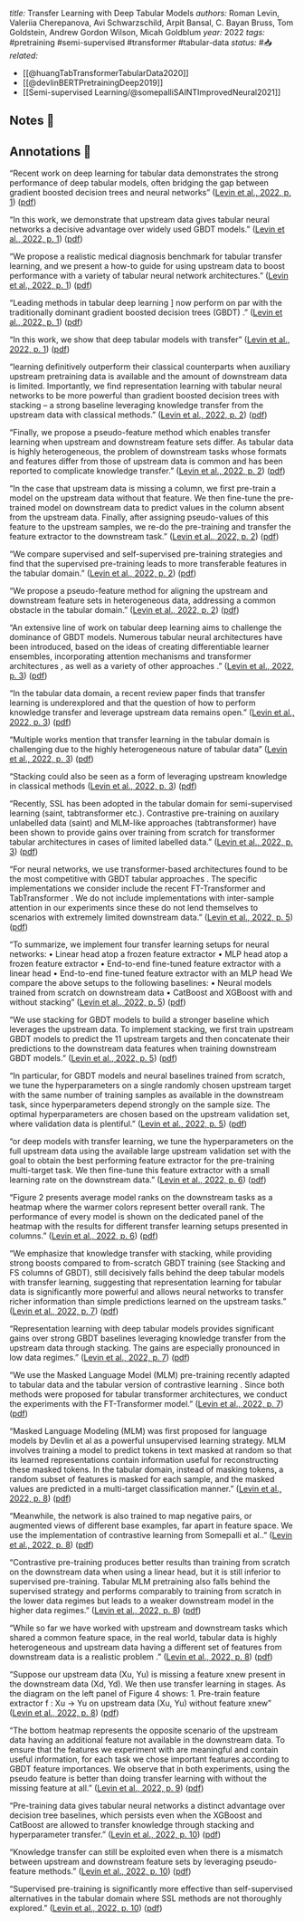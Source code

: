 *title:* Transfer Learning with Deep Tabular Models
*authors:* Roman Levin, Valeriia Cherepanova, Avi Schwarzschild, Arpit Bansal, C. Bayan Bruss, Tom Goldstein, Andrew Gordon Wilson, Micah Goldblum
*year:* 2022
*tags:* #pretraining #semi-supervised #transformer #tabular-data 
*status:* #📥
*related:*
- [[@huangTabTransformerTabularData2020]]
- [[@devlinBERTPretrainingDeep2019]]
- [[Semi-supervised Learning/@somepalliSAINTImprovedNeural2021]]
## Notes 📍

## Annotations 📖
“Recent work on deep learning for tabular data demonstrates the strong performance of deep tabular models, often bridging the gap between gradient boosted decision trees and neural networks” ([Levin et al., 2022, p. 1](zotero://select/library/items/GNKZPFYK)) ([pdf](zotero://open-pdf/library/items/TRH7QFZ2?page=1&annotation=UJML3DMN))

“In this work, we demonstrate that upstream data gives tabular neural networks a decisive advantage over widely used GBDT models.” ([Levin et al., 2022, p. 1](zotero://select/library/items/GNKZPFYK)) ([pdf](zotero://open-pdf/library/items/TRH7QFZ2?page=1&annotation=DEM6R7YA))

“We propose a realistic medical diagnosis benchmark for tabular transfer learning, and we present a how-to guide for using upstream data to boost performance with a variety of tabular neural network architectures.” ([Levin et al., 2022, p. 1](zotero://select/library/items/GNKZPFYK)) ([pdf](zotero://open-pdf/library/items/TRH7QFZ2?page=1&annotation=A9NBJEWS))

“Leading methods in tabular deep learning ] now perform on par with the traditionally dominant gradient boosted decision trees (GBDT) .” ([Levin et al., 2022, p. 1](zotero://select/library/items/GNKZPFYK)) ([pdf](zotero://open-pdf/library/items/TRH7QFZ2?page=1&annotation=RI6XRLXP))

“In this work, we show that deep tabular models with transfer” ([Levin et al., 2022, p. 1](zotero://select/library/items/GNKZPFYK)) ([pdf](zotero://open-pdf/library/items/TRH7QFZ2?page=1&annotation=XNIVGKZG))

“learning definitively outperform their classical counterparts when auxiliary upstream pretraining data is available and the amount of downstream data is limited. Importantly, we find representation learning with tabular neural networks to be more powerful than gradient boosted decision trees with stacking – a strong baseline leveraging knowledge transfer from the upstream data with classical methods.” ([Levin et al., 2022, p. 2](zotero://select/library/items/GNKZPFYK)) ([pdf](zotero://open-pdf/library/items/TRH7QFZ2?page=2&annotation=6VW4EV4X))

“Finally, we propose a pseudo-feature method which enables transfer learning when upstream and downstream feature sets differ. As tabular data is highly heterogeneous, the problem of downstream tasks whose formats and features differ from those of upstream data is common and has been reported to complicate knowledge transfer.” ([Levin et al., 2022, p. 2](zotero://select/library/items/GNKZPFYK)) ([pdf](zotero://open-pdf/library/items/TRH7QFZ2?page=2&annotation=8L8MVRIK))

“In the case that upstream data is missing a column, we first pre-train a model on the upstream data without that feature. We then fine-tune the pre-trained model on downstream data to predict values in the column absent from the upstream data. Finally, after assigning pseudo-values of this feature to the upstream samples, we re-do the pre-training and transfer the feature extractor to the downstream task.” ([Levin et al., 2022, p. 2](zotero://select/library/items/GNKZPFYK)) ([pdf](zotero://open-pdf/library/items/TRH7QFZ2?page=2&annotation=DE2EITAR))

“We compare supervised and self-supervised pre-training strategies and find that the supervised pre-training leads to more transferable features in the tabular domain.” ([Levin et al., 2022, p. 2](zotero://select/library/items/GNKZPFYK)) ([pdf](zotero://open-pdf/library/items/TRH7QFZ2?page=2&annotation=PJ6YN4UD))

“We propose a pseudo-feature method for aligning the upstream and downstream feature sets in heterogeneous data, addressing a common obstacle in the tabular domain.” ([Levin et al., 2022, p. 2](zotero://select/library/items/GNKZPFYK)) ([pdf](zotero://open-pdf/library/items/TRH7QFZ2?page=2&annotation=D2VJVU36))

“An extensive line of work on tabular deep learning aims to challenge the dominance of GBDT models. Numerous tabular neural architectures have been introduced, based on the ideas of creating differentiable learner ensembles, incorporating attention mechanisms and transformer architectures , as well as a variety of other approaches .” ([Levin et al., 2022, p. 3](zotero://select/library/items/GNKZPFYK)) ([pdf](zotero://open-pdf/library/items/TRH7QFZ2?page=3&annotation=FQMTNV38))

“In the tabular data domain, a recent review paper finds that transfer learning is underexplored and that the question of how to perform knowledge transfer and leverage upstream data remains open.” ([Levin et al., 2022, p. 3](zotero://select/library/items/GNKZPFYK)) ([pdf](zotero://open-pdf/library/items/TRH7QFZ2?page=3&annotation=3YECMQHZ))

“Multiple works mention that transfer learning in the tabular domain is challenging due to the highly heterogeneous nature of tabular data” ([Levin et al., 2022, p. 3](zotero://select/library/items/GNKZPFYK)) ([pdf](zotero://open-pdf/library/items/TRH7QFZ2?page=3&annotation=GPDDEYPW))

“Stacking could also be seen as a form of leveraging upstream knowledge in classical methods ([Levin et al., 2022, p. 3](zotero://select/library/items/GNKZPFYK)) ([pdf](zotero://open-pdf/library/items/TRH7QFZ2?page=3&annotation=JQAR5YSM))

“Recently, SSL has been adopted in the tabular domain for semi-supervised learning (saint, tabtransformer etc.). Contrastive pre-training on auxilary unlabelled data (saint) and MLM-like approaches (tabtransformer) have been shown to provide gains over training from scratch for transformer tabular architectures in cases of limited labelled data.” ([Levin et al., 2022, p. 3](zotero://select/library/items/GNKZPFYK)) ([pdf](zotero://open-pdf/library/items/TRH7QFZ2?page=3&annotation=CYRD7A54))

“For neural networks, we use transformer-based architectures found to be the most competitive with GBDT tabular approaches . The specific implementations we consider include the recent FT-Transformer  and TabTransformer . We do not include implementations with inter-sample attention in our experiments since these do not lend themselves to scenarios with extremely limited downstream data.” ([Levin et al., 2022, p. 5](zotero://select/library/items/GNKZPFYK)) ([pdf](zotero://open-pdf/library/items/TRH7QFZ2?page=5&annotation=BDI8DSH3))

“To summarize, we implement four transfer learning setups for neural networks: • Linear head atop a frozen feature extractor • MLP head atop a frozen feature extractor • End-to-end fine-tuned feature extractor with a linear head • End-to-end fine-tuned feature extractor with an MLP head We compare the above setups to the following baselines: • Neural models trained from scratch on downstream data • CatBoost and XGBoost with and without stacking” ([Levin et al., 2022, p. 5](zotero://select/library/items/GNKZPFYK)) ([pdf](zotero://open-pdf/library/items/TRH7QFZ2?page=5&annotation=FG2HLIQV))

“We use stacking for GBDT models to build a stronger baseline which leverages the upstream data. To implement stacking, we first train upstream GBDT models to predict the 11 upstream targets and then concatenate their predictions to the downstream data features when training downstream GBDT models.” ([Levin et al., 2022, p. 5](zotero://select/library/items/GNKZPFYK)) ([pdf](zotero://open-pdf/library/items/TRH7QFZ2?page=5&annotation=AAA7L7LM))

“In particular, for GBDT models and neural baselines trained from scratch, we tune the hyperparameters on a single randomly chosen upstream target with the same number of training samples as available in the downstream task, since hyperparameters depend strongly on the sample size. The optimal hyperparameters are chosen based on the upstream validation set, where validation data is plentiful.” ([Levin et al., 2022, p. 5](zotero://select/library/items/GNKZPFYK)) ([pdf](zotero://open-pdf/library/items/TRH7QFZ2?page=5&annotation=JPW6T3C5))

“or deep models with transfer learning, we tune the hyperparameters on the full upstream data using the available large upstream validation set with the goal to obtain the best performing feature extractor for the pre-training multi-target task. We then fine-tune this feature extractor with a small learning rate on the downstream data.” ([Levin et al., 2022, p. 6](zotero://select/library/items/GNKZPFYK)) ([pdf](zotero://open-pdf/library/items/TRH7QFZ2?page=6&annotation=6X87ZTT9))

“Figure 2 presents average model ranks on the downstream tasks as a heatmap where the warmer colors represent better overall rank. The performance of every model is shown on the dedicated panel of the heatmap with the results for different transfer learning setups presented in columns.” ([Levin et al., 2022, p. 6](zotero://select/library/items/GNKZPFYK)) ([pdf](zotero://open-pdf/library/items/TRH7QFZ2?page=6&annotation=EE6GK8QU))

“We emphasize that knowledge transfer with stacking, while providing strong boosts compared to from-scratch GBDT training (see Stacking and FS columns of GBDT), still decisively falls behind the deep tabular models with transfer learning, suggesting that representation learning for tabular data is significantly more powerful and allows neural networks to transfer richer information than simple predictions learned on the upstream tasks.” ([Levin et al., 2022, p. 7](zotero://select/library/items/GNKZPFYK)) ([pdf](zotero://open-pdf/library/items/TRH7QFZ2?page=7&annotation=QI464QKU))

“Representation learning with deep tabular models provides significant gains over strong GBDT baselines leveraging knowledge transfer from the upstream data through stacking. The gains are especially pronounced in low data regimes.” ([Levin et al., 2022, p. 7](zotero://select/library/items/GNKZPFYK)) ([pdf](zotero://open-pdf/library/items/TRH7QFZ2?page=7&annotation=VJXRWKWK))

“We use the Masked Language Model (MLM) pre-training recently adapted to tabular data  and the tabular version of contrastive learning . Since both methods were proposed for tabular transformer architectures, we conduct the experiments with the FT-Transformer model.” ([Levin et al., 2022, p. 7](zotero://select/library/items/GNKZPFYK)) ([pdf](zotero://open-pdf/library/items/TRH7QFZ2?page=7&annotation=TWFACI28))

“Masked Language Modeling (MLM) was first proposed for language models by Devlin et al as a powerful unsupervised learning strategy. MLM involves training a model to predict tokens in text masked at random so that its learned representations contain information useful for reconstructing these masked tokens. In the tabular domain, instead of masking tokens, a random subset of features is masked for each sample, and the masked values are predicted in a multi-target classification manner.” ([Levin et al., 2022, p. 8](zotero://select/library/items/GNKZPFYK)) ([pdf](zotero://open-pdf/library/items/TRH7QFZ2?page=8&annotation=A3JDIAAT))

“Meanwhile, the network is also trained to map negative pairs, or augmented views of different base examples, far apart in feature space. We use the implementation of contrastive learning from Somepalli et al..” ([Levin et al., 2022, p. 8](zotero://select/library/items/GNKZPFYK)) ([pdf](zotero://open-pdf/library/items/TRH7QFZ2?page=8&annotation=P5Q73BEY))

“Contrastive pre-training produces better results than training from scratch on the downstream data when using a linear head, but it is still inferior to supervised pre-training. Tabular MLM pretraining also falls behind the supervised strategy and performs comparably to training from scratch in the lower data regimes but leads to a weaker downstream model in the higher data regimes.” ([Levin et al., 2022, p. 8](zotero://select/library/items/GNKZPFYK)) ([pdf](zotero://open-pdf/library/items/TRH7QFZ2?page=8&annotation=X725JIMF))

“While so far we have worked with upstream and downstream tasks which shared a common feature space, in the real world, tabular data is highly heterogeneous and upstream data having a different set of features from downstream data is a realistic problem .” ([Levin et al., 2022, p. 8](zotero://select/library/items/GNKZPFYK)) ([pdf](zotero://open-pdf/library/items/TRH7QFZ2?page=8&annotation=7EG4EW44))

“Suppose our upstream data (Xu, Yu) is missing a feature xnew present in the downstream data (Xd, Yd). We then use transfer learning in stages. As the diagram on the left panel of Figure 4 shows: 1. Pre-train feature extractor f : Xu → Yu on upstream data (Xu, Yu) without feature xnew” ([Levin et al., 2022, p. 8](zotero://select/library/items/GNKZPFYK)) ([pdf](zotero://open-pdf/library/items/TRH7QFZ2?page=8&annotation=J6LUQ443))


“The bottom heatmap represents the opposite scenario of the upstream data having an additional feature not available in the downstream data. To ensure that the features we experiment with are meaningful and contain useful information, for each task we chose important features according to GBDT feature importances. We observe that in both experiments, using the pseudo feature is better than doing transfer learning with without the missing feature at all.” ([Levin et al., 2022, p. 9](zotero://select/library/items/GNKZPFYK)) ([pdf](zotero://open-pdf/library/items/TRH7QFZ2?page=9&annotation=MG84XCZ8))

“Pre-training data gives tabular neural networks a distinct advantage over decision tree baselines, which persists even when the XGBoost and CatBoost are allowed to transfer knowledge through stacking and hyperparameter transfer.” ([Levin et al., 2022, p. 10](zotero://select/library/items/GNKZPFYK)) ([pdf](zotero://open-pdf/library/items/TRH7QFZ2?page=10&annotation=BPVMPZSN))

“Knowledge transfer can still be exploited even when there is a mismatch between upstream and downstream feature sets by leveraging pseudo-feature methods.” ([Levin et al., 2022, p. 10](zotero://select/library/items/GNKZPFYK)) ([pdf](zotero://open-pdf/library/items/TRH7QFZ2?page=10&annotation=PK8ISXE9))

“Supervised pre-training is significantly more effective than self-supervised alternatives in the tabular domain where SSL methods are not thoroughly explored.” ([Levin et al., 2022, p. 10](zotero://select/library/items/GNKZPFYK)) ([pdf](zotero://open-pdf/library/items/TRH7QFZ2?page=10&annotation=Y3C7XSGL))